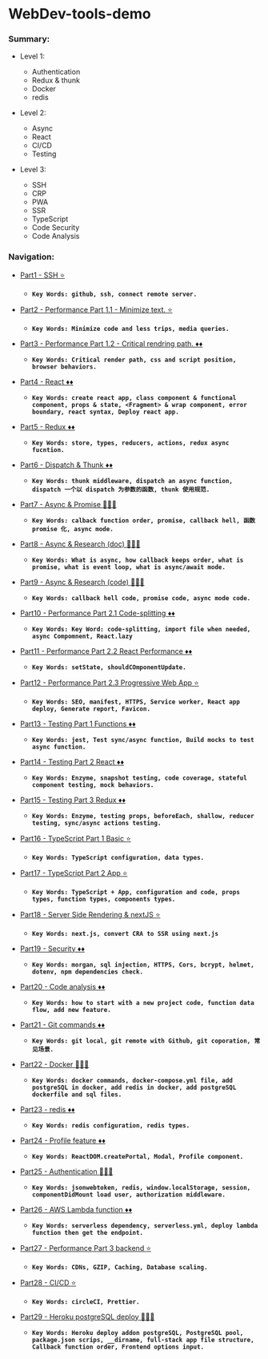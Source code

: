 # WebDev-tools-demo

### Summary:

- Level 1:
    - Authentication
    - Redux & thunk
    - Docker
    - redis

- Level 2:
    - Async
    - React
    - CI/CD
    - Testing

- Level 3:
    - SSH
    - CRP
    - PWA
    - SSR
    - TypeScript
    - Code Security
    - Code Analysis

### Navigation:

- [Part1 - SSH :star:](https://github.com/DonghaoWu/WebDev-tools-demo/blob/master/SSH/SSH-Readme.md) 
    - __`Key Words: github, ssh, connect remote server.`__

- [Part2 - Performance Part 1.1 - Minimize text. :star:](https://github.com/DonghaoWu/WebDev-tools-demo/blob/master/Performance-Part1/PP1.1-Readme.md) 
    - __`Key Words: Minimize code and less trips, media queries.`__

- [Part3 - Performance Part 1.2 - Critical rendring path. :diamonds::diamonds:](https://github.com/DonghaoWu/WebDev-tools-demo/blob/master/Performance-Part1/PP1.2-Readme.md) 
    - __`Key Words: Critical render path, css and script position, browser behaviors.`__

- [Part4 - React :diamonds::diamonds:](https://github.com/DonghaoWu/WebDev-tools-demo/blob/master/React%2BRedux%2Bwebpack/React-Readme.md) 
    - __`Key Words: create react app, class component & functional component, props & state, <Fragment> & wrap component, error boundary, react syntax, Deploy react app.`__

- [Part5 - Redux :diamonds::diamonds:](https://github.com/DonghaoWu/WebDev-tools-demo/blob/master/React%2BRedux%2Bwebpack/Redux-Readme.md) 
    - __`Key Words: store, types, reducers, actions, redux async fucntion.`__

- [Part6 - Dispatch & Thunk :diamonds::diamonds:](https://github.com/DonghaoWu/WebDev-tools-demo/blob/master/React%2BRedux%2Bwebpack/Dispatch-Thunk.md) 
    - __`Key Words: thunk middleware, dispatch an async function, dispatch 一个以 dispatch 为参数的函数, thunk 使用规范.`__

- [Part7 - Async & Promise :gem::gem::gem:](https://github.com/DonghaoWu/WebDev-tools-demo/blob/master/Async/Async-Promise.md) 
    - __`Key Words: calback function order, promise, callback hell, 函数 promise 化, async mode.`__

- [Part8 - Async & Research (doc) :gem::gem::gem:](https://github.com/DonghaoWu/WebDev-tools-demo/blob/master/Async/Async-Research(doc).md) 
    - __`Key Words: What is async, how callback keeps order, what is  promise, what is event loop, what is async/await mode.`__

- [Part9 - Async & Research (code) :gem::gem::gem:](https://github.com/DonghaoWu/WebDev-tools-demo/blob/master/Async/Async-Research(code).md) 
    - __`Key Words: callback hell code, promise code, async mode code.`__

- [Part10 - Performance Part 2.1 Code-splitting :diamonds::diamonds:](https://github.com/DonghaoWu/WebDev-tools-demo/blob/master/Performance-Part2/Code-splitting.md) 
    - __`Key Words: Key Word: code-splitting, import file when needed, async Compomnent, React.lazy`__

- [Part11 - Performance Part 2.2 React Performance :diamonds::diamonds:](https://github.com/DonghaoWu/WebDev-tools-demo/blob/master/Performance-Part2/React-Performance.md) 
    - __`Key Words: setState, shouldCOmponentUpdate.`__

- [Part12 - Performance Part 2.3 Progressive Web App :star:](https://github.com/DonghaoWu/WebDev-tools-demo/blob/master/Performance-Part2/Progressive-Web-App.md) 
    - __`Key Words: SEO, manifest, HTTPS, Service worker, React app deploy, Generate report, Favicon.`__

- [Part13 - Testing Part 1 Functions :diamonds::diamonds:](https://github.com/DonghaoWu/WebDev-tools-demo/blob/master/Testing/Testing-function.md) 
    - __`Key Words: jest, Test sync/async function, Build mocks to test async function.`__

- [Part14 - Testing Part 2 React :diamonds::diamonds:](https://github.com/DonghaoWu/WebDev-tools-demo/blob/master/Testing/Testing-React.md) 
    - __`Key Words: Enzyme, snapshot testing, code coverage, stateful component testing, mock behaviors.`__

- [Part15 - Testing Part 3 Redux :diamonds::diamonds:](https://github.com/DonghaoWu/WebDev-tools-demo/blob/master/Testing/Testing-Redux.md) 
    - __`Key Words: Enzyme, testing props, beforeEach, shallow, reducer testing, sync/async actions testing.`__

- [Part16 - TypeScript Part 1 Basic :star:](https://github.com/DonghaoWu/WebDev-tools-demo/blob/master/TypeScript/Basic.md) 
    - __`Key Words: TypeScript configuration, data types.`__

- [Part17 - TypeScript Part 2 App :star:](https://github.com/DonghaoWu/WebDev-tools-demo/blob/master/TypeScript/TypeScript%40App.md) 
    - __`Key Words: TypeScript + App, configuration and code, props types, function types, components types.`__

- [Part18 - Server Side Rendering & nextJS :star:](https://github.com/DonghaoWu/WebDev-tools-demo/blob/master/Server-side-rendering/SSR-nextJS.md) 
    - __`Key Words: next.js, convert CRA to SSR using next.js`__

- [Part19 - Security :diamonds::diamonds:](https://github.com/DonghaoWu/WebDev-tools-demo/blob/master/Security/Security.md) 
    - __`Key Words: morgan, sql injection, HTTPS, Cors, bcrypt, helmet, dotenv, npm dependencies check.`__

- [Part20 - Code analysis :diamonds::diamonds:](https://github.com/DonghaoWu/WebDev-tools-demo/blob/master/Code-Analysis/Code-Analysis.md) 
    - __`Key Words: how to start with a new project code, function data flow, add new feature.`__

- [Part21 - Git commands :diamonds::diamonds:](https://github.com/DonghaoWu/WebDev-tools-demo/blob/master/Git/Git(Chinese).md) 
    - __`Key Words: git local, git remote with Github, git coporation, 常见场景.`__

- [Part22 - Docker :gem::gem::gem:](https://github.com/DonghaoWu/WebDev-tools-demo/blob/master/Docker/Docker.md) 
    - __`Key Words: docker commands, docker-compose.yml file, add postgreSQL in docker, add redis in docker, add postgreSQL dockerfile and sql files.`__

- [Part23 - redis :diamonds::diamonds:](https://github.com/DonghaoWu/WebDev-tools-demo/blob/master/Redis/Redis.md) 
    - __`Key Words: redis configuration, redis types.`__

- [Part24 - Profile feature :diamonds::diamonds:](https://github.com/DonghaoWu/WebDev-tools-demo/blob/master/Profile-feature/Profile-feature.md) 
    - __`Key Words: ReactDOM.createPortal, Modal, Profile component.`__

- [Part25 - Authentication :gem::gem::gem:](https://github.com/DonghaoWu/WebDev-tools-demo/blob/master/Authentication/Authentication.md) 
    - __`Key Words: jsonwebtoken, redis, window.localStorage, session, componentDidMount load user, authorization middleware.`__

- [Part26 - AWS Lambda function :diamonds::diamonds:](https://github.com/DonghaoWu/WebDev-tools-demo/blob/master/AWS/AWS.md) 
    - __`Key Words: serverless dependency, serverless.yml, deploy lambda function then get the endpoint.`__

- [Part27 - Performance Part 3 backend :star:](https://github.com/DonghaoWu/WebDev-tools-demo/blob/master/Performance-Part3/PP3.md) 
    - __`Key Words: CDNs, GZIP, Caching, Database scaling.`__

- [Part28 - CI/CD :star:](https://github.com/DonghaoWu/WebDev-tools-demo/blob/master/CI-CD/CI-CD.md) 
    - __`Key Words: circleCI, Prettier.`__

- [Part29 - Heroku postgreSQL deploy :gem::gem::gem:](https://github.com/DonghaoWu/Weather-RNEP-heroku-new/blob/master/README.md) 
    - __`Key Words: Heroku deploy addon postgreSQL, PostgreSQL pool, package.json scrips, __dirname, full-stack app file structure, Callback function order, Frontend options input.`__

